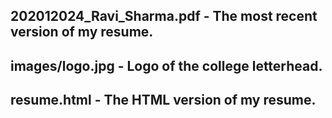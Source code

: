 ## 202012024_Ravi_Sharma.pdf - The most recent version of my resume.

## images/logo.jpg - Logo of the college letterhead.

## resume.html - The HTML version of my resume.